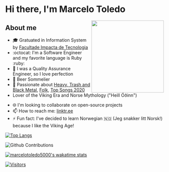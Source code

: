 # Hi there, I'm Marcelo Toledo

<img align='right' src="https://media.giphy.com/media/x43490o4WHqfK/giphy.gif" width="230"/>

## About me

- :mortar_board: Gratuated in Information System by [Facultade Impacta de Tecnologia](https://www.impacta.edu.br/)
- :octocat: I'm a Software Engineer and my favorite language is Ruby :ruby:
- :100: I was a Quality Assurance Engineer, so I love perfection
- :beers: Beer Sommelier
- :guitar: Passionate about [Heavy, Trash and Black Metal](https://open.spotify.com/playlist/3wD3dUR6HiR0MxD0Fdgqdd?si=rLRvHwffQrSdgRXGXGDVQg), [Folk](https://open.spotify.com/playlist/2bMwaEBV0k0dXJmIXr4ul7?si=dk81cTKRSOuFcsu_Npql3w), [Top Songs 2020](https://open.spotify.com/playlist/37i9dQZF1EM4XIBRIN9JNu?si=ELMcxhF6StqouGwBewSu-g)
- Lover of the Viking Era and Norse Mythology ("Heill Óðinn")
<!-- - 🔭 I'm  currently working on [Where](https://appwhere.io/) -->
- 🌐 I'm looking to collaborate on open-source projects
- 📫 How to reach me: [linktr.ee](https://linktr.ee/m4rcelo)
- ⚡ Fun fact: I've decided to learn Norwegian :norway: (Jeg snakker litt Norsk!) because I like the Viking Age!

[![Top Langs](https://github-readme-stats.vercel.app/api/top-langs/?username=marcelotoledo5000&langs_count=8&layout=compact)](https://github.com/marcelotoledo5000/github-readme-stats)

![Github Contributions](https://github-readme-streak-stats.herokuapp.com/?user=marcelotoledo5000&hide_border=true)

[![marcelotoledo5000's wakatime stats](https://github-readme-stats.vercel.app/api/wakatime?username=MarceloToledo)](https://github.com/marcelotoledo5000/github-readme-stats)

[![Visitors](https://api.visitorbadge.io/api/combined?path=https%3A%2F%2Fgithub.com%2Fmarcelotoledo5000%2F&countColor=%23263759&style=plastic)](https://visitorbadge.io/status?path=https%3A%2F%2Fgithub.com%2Fmarcelotoledo5000%2F)
